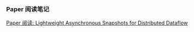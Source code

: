 ### Paper 阅读笔记  
[Paper 阅读: Lightweight Asynchronous Snapshots for Distributed Dataflow](https://matt33.com/2019/10/20/paper-flink-snapshot/)
